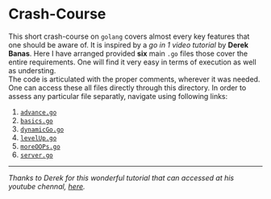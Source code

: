 # Crash-Course

This short crash-course on `golang` covers almost every key features that one should be aware of. It is inspired by a _go in 1 video tutorial_ by **Derek Banas**. Here I have arranged provided **six** main `.go` files those cover the entire requirements. One will find it very easy in terms of execution as well as understing.  
The code is articulated with the proper comments, wherever it was needed. One can access these all files directly through this directory. In order to assess any particular file separatly, navigate using following links:  
1. [`advance.go`](./advance.go)  
2. [`basics.go`](./basics.go)  
3. [`dynamicGo.go`](./dynamicGo.go)  
4. [`levelUp.go`](./levelUp.go)  
5. [`moreOOPs.go`](./moreOOPs.go)  
6. [`server.go`](./server.go)  

---  

_Thanks to Derek for this wonderful tutorial that can accessed at his youtube chennal, [here](https://www.youtube.com/watch?v=CF9S4QZuV30&t=573s)._